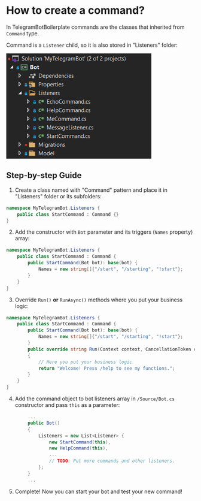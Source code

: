 # How to create a command?

In TelegramBotBoilerplate commands are the classes that inherited from `Command` type.

Command is a `Listener` child, so it is also stored in "Listeners" folder:

![Folder structure](https://github.com/tsziming/TelegramBotBoilerplate/blob/master/Docs/wiki/listeners-folder-structure.png)

## Step-by-step Guide

1. Create a class named with "<YourOriginalName>Command" pattern and place it in "Listeners" folder or its subfolders:

```C#
namespace MyTelegramBot.Listeners {
    public class StartCommand : Command {}
}
```

2. Add the constructor with `Bot` parameter and its triggers (`Names` property) array:

```C#
namespace MyTelegramBot.Listeners {
    public class StartCommand : Command {
        public StartCommand(Bot bot): base(bot) {
            Names = new string[]{"/start", "/starting", "!start"};
        }
    }
}
```

3. Override `Run()` **or** `RunAsync()` methods where you put your business logic:

```C#
namespace MyTelegramBot.Listeners {
    public class StartCommand : Command {
        public StartCommand(Bot bot): base(bot) {
            Names = new string[]{"/start", "/starting", "!start"};
        }
        public override string Run(Context context, CancellationToken cancellationToken)
        {
            // Here you put your business logic
            return "Welcome! Press /help to see my functions.";
        }
    }
}
```

4. Add the command object to bot listeners array in `/Source/Bot.cs` constructor and pass `this` as a parameter:

```C#
        ...
        public Bot()
        {
            Listeners = new List<Listener> {
                new StartCommand(this),
                new HelpCommand(this),
                ...
                // TODO: Put more commands and other listeners.
            };
        }
        ...
```

5. Complete! Now you can start your bot and test your new command!


